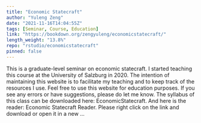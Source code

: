 ```yaml
---
title: "Economic Statecraft"
author: "Yuleng Zeng"
date: "2021-11-16T14:04:55Z"
tags: [Seminar, Course, Education]
link: "https://bookdown.org/zengyuleng/economicstatecraft/"
length_weight: "13.8%"
repo: "rstudio/economicstatecraft"
pinned: false
---
```


This is a graduate-level seminar on economic statecraft. I started teaching this course at the University of Salzburg in 2020. The intention of maintaining this website is to facilitate my teaching and to keep track of the resources I use. Feel free to use this website for education purposes. If you see any errors or have suggestions, please do let me know. The syllabus of this class can be downloaded here: EconomicStatecraft. And here is the reader: Economic Statecraft Reader. Please right click on the link and download or open it in a new ...
